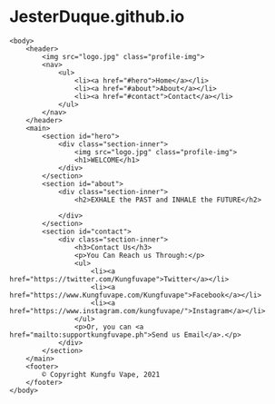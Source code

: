 # JesterDuque.github.io


<!DOCTYPE html>
<html>
    <head>
        <title>KUNGFUPANDA VAPE</title>
        <link rel="stylesheet" href="style.css">
    </head>

    <body>
        <header>
            <img src="logo.jpg" class="profile-img">
            <nav>
                <ul>
                    <li><a href="#hero">Home</a></li>
                    <li><a href="#about">About</a></li>
                    <li><a href="#contact">Contact</a></li>
                </ul>
            </nav>
        </header>
        <main>
            <section id="hero">
                <div class="section-inner">
                    <img src="logo.jpg" class="profile-img">
                    <h1>WELCOME</h1>
                </div>
            </section>
            <section id="about">
                <div class="section-inner">
                    <h2>EXHALE the PAST and INHALE the FUTURE</h2>
                   
                </div>
            </section>
            <section id="contact">
                <div class="section-inner">
                    <h3>Contact Us</h3>
                    <p>You Can Reach us Through:</p>
                    <ul>
                        <li><a href="https://twitter.com/Kungfuvape">Twitter</a></li>
                        <li><a href="https://www.Kungfuvape.com/Kungfuvape">Facebook</a></li>
                        <li><a href="https://www.instagram.com/kungfuvape/">Instagram</a></li>
                    </ul>
                    <p>Or, you can <a href="mailto:supportkungfuvape.ph">Send us Email</a>.</p>
                </div>
            </section>
        </main>
        <footer>
            © Copyright Kungfu Vape, 2021
        </footer>
    </body>
</html>
